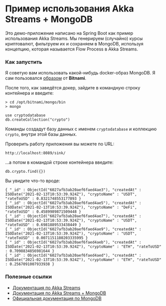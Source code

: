# Пример использования Akka Streams + MongoDB

Это демо-приложение написано на Spring Boot как пример использования
Akka Streams. Мы генерируем (случайно) курсы криптовалют, фильтруем их 
и сохраняем в MongoDB, используя концепцию, которая называется Flow Process 
в Akka Streams.

### Как запустить

Я советую вам использовать какой-нибудь 
docker-образ MongoDB. Я сам пользовался [образом](https://github.com/bitnami/bitnami-docker-mongodb)
от **Bitnami**.

После того, как заведётся докер, зайдите в командную строку контейнера и введите:

    > cd /opt/bitnami/mongo/bin
    > mongo

    use cryptodatabase
    db.createCollection("crypto")

Команды создадут базу данных с именем `cryptodatabase` и коллекцию `crypto`, внутри
этой базы данных.

Проверить работу приложения вы можете по URL:

    http://localhost:8089/sink/

...а потом в командой строке контейнера введите:

    db.crypto.find({})

Вы увидите что-то вроде:

    { "_id" : ObjectId("6027afb3ab20aef6faed4ae3"), "createdAt" : ISODate("2021-02-13T10:53:39.924Z"), "cryptoName" : "USDT", "rateToUSD" : 0.8321748553177893 }
    { "_id" : ObjectId("6027afb3ab20aef6faed4ae5"), "createdAt" : ISODate("2021-02-13T10:53:39.924Z"), "cryptoName" : "DeFi", "rateToUSD" : 0.4589989871509448 }
    { "_id" : ObjectId("6027afb3ab20aef6faed4ae7"), "createdAt" : ISODate("2021-02-13T10:53:39.924Z"), "cryptoName" : "USDT", "rateToUSD" : 0.6981889533438449 }
    { "_id" : ObjectId("6027afb3ab20aef6faed4ae9"), "createdAt" : ISODate("2021-02-13T10:53:39.924Z"), "cryptoName" : "USDT", "rateToUSD" : 0.0071151180203335995 }
    { "_id" : ObjectId("6027afb3ab20aef6faed4aeb"), "createdAt" : ISODate("2021-02-13T10:53:39.924Z"), "cryptoName" : "ETH", "rateToUSD" : 0.7098834856981644 }
    { "_id" : ObjectId("6027afb3ab20aef6faed4aed"), "createdAt" : ISODate("2021-02-13T10:53:39.924Z"), "cryptoName" : "ETH", "rateToUSD" : 0.2567091007933938 }

### Полезные ссылки
* [Документация по Akka Streams](https://doc.akka.io/docs/akka/current/stream/index.html)
* [Документация по Akka Streams + MongoDB](https://doc.akka.io/docs/alpakka/current/mongodb.html)
* [Официальная документация по MongoDB](https://docs.mongodb.com/manual/)